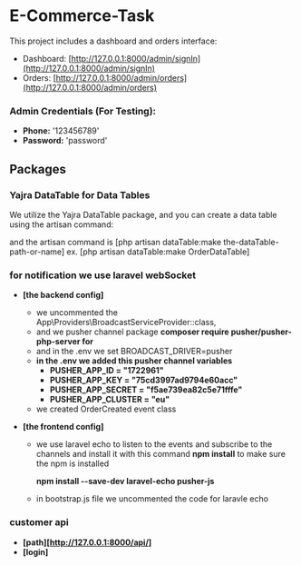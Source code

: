 
# E-Commerce-Task

This project includes a dashboard and orders interface: 

- Dashboard: [http://127.0.0.1:8000/admin/signIn](http://127.0.0.1:8000/admin/signIn)
- Orders: [http://127.0.0.1:8000/admin/orders](http://127.0.0.1:8000/admin/orders)


### Admin Credentials (For Testing):

- **Phone:** '123456789'
- **Password:** 'password'


## Packages

### Yajra DataTable for Data Tables

We utilize the Yajra DataTable package, and you can create a data table using the artisan command:

and the artisan command is [php artisan dataTable:make the-dataTable-path-or-name]
ex. [php artisan dataTable:make OrderDataTable]

### for notification we use laravel webSocket

-   **[the backend config]**

    -   we uncommented the App\Providers\BroadcastServiceProvider::class,
    -   and we pusher channel package **composer require pusher/pusher-php-server for**
    -   and in the .env we set BROADCAST_DRIVER=pusher
    -   **in the .env we added this pusher channel variables**
        - **PUSHER_APP_ID = "1722961"**
        - **PUSHER_APP_KEY = "75cd3997ad9794e60acc"**
        - **PUSHER_APP_SECRET = "f5ae739ea82c5e71fffe"**
        - **PUSHER_APP_CLUSTER = "eu"**
    - we created OrderCreated event class 

-   **[the frontend config]**
    -   we use laravel echo to listen to the events and subscribe to the channels and install it with this command
        **npm install** to make sure the npm is installed
        
        **npm install --save-dev laravel-echo pusher-js**


    -   in bootstrap.js file we uncommented the code for laravle echo

### customer api

-   **[path][http://127.0.0.1:8000/api/]**
-   **[login]**
